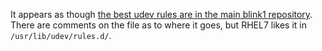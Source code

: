 It appears as though [the best udev rules are in the main blink1 repository](https://github.com/todbot/blink1/blob/master/linux/51-blink1.rules).
There are comments on the file as to where it goes, but RHEL7 likes it in `/usr/lib/udev/rules.d/`.

